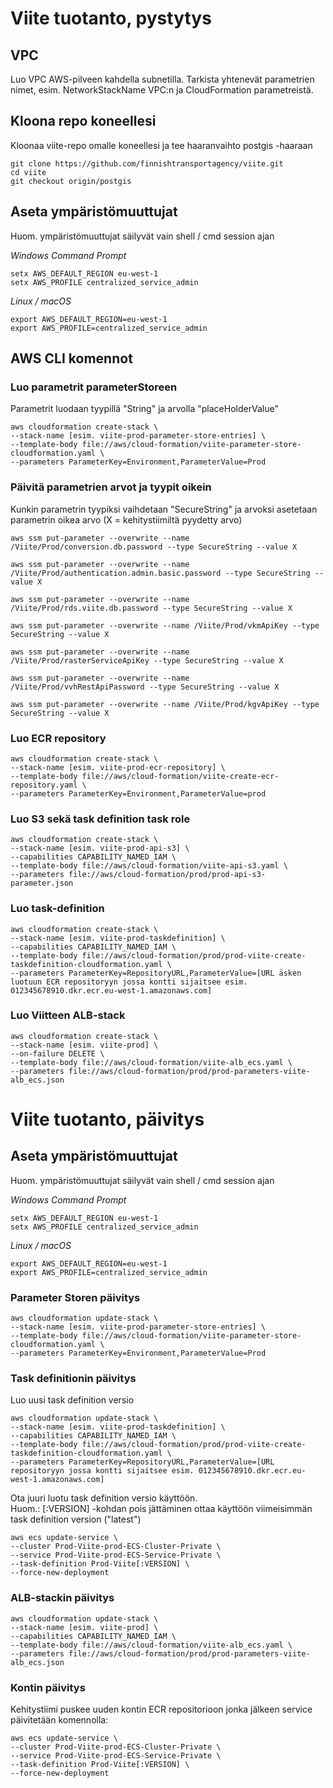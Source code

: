 # Viite tuotanto, pystytys
## VPC
Luo VPC AWS-pilveen kahdella subnetilla.
Tarkista yhtenevät parametrien nimet, esim. NetworkStackName VPC:n ja CloudFormation parametreistä.

## Kloona repo koneellesi
Kloonaa viite-repo omalle koneellesi ja tee haaranvaihto postgis -haaraan

```
git clone https://github.com/finnishtransportagency/viite.git
cd viite
git checkout origin/postgis
```
## Aseta ympäristömuuttujat
Huom. ympäristömuuttujat säilyvät vain shell / cmd session ajan

*Windows Command Prompt*
```
setx AWS_DEFAULT_REGION eu-west-1
setx AWS_PROFILE centralized_service_admin
```

*Linux / macOS*
```
export AWS_DEFAULT_REGION=eu-west-1
export AWS_PROFILE=centralized_service_admin
```
## AWS CLI komennot

### Luo parametrit parameterStoreen
Parametrit luodaan tyypillä "String" ja arvolla "placeHolderValue"
```
aws cloudformation create-stack \
--stack-name [esim. viite-prod-parameter-store-entries] \
--template-body file://aws/cloud-formation/viite-parameter-store-cloudformation.yaml \
--parameters ParameterKey=Environment,ParameterValue=Prod 
```
### Päivitä parametrien arvot ja tyypit oikein
Kunkin parametrin tyypiksi vaihdetaan "SecureString" ja arvoksi asetetaan parametrin oikea arvo (X = kehitystiimiltä pyydetty arvo)
```
aws ssm put-parameter --overwrite --name /Viite/Prod/conversion.db.password --type SecureString --value X

aws ssm put-parameter --overwrite --name /Viite/Prod/authentication.admin.basic.password --type SecureString --value X

aws ssm put-parameter --overwrite --name /Viite/Prod/rds.viite.db.password --type SecureString --value X

aws ssm put-parameter --overwrite --name /Viite/Prod/vkmApiKey --type SecureString --value X

aws ssm put-parameter --overwrite --name /Viite/Prod/rasterServiceApiKey --type SecureString --value X

aws ssm put-parameter --overwrite --name /Viite/Prod/vvhRestApiPassword --type SecureString --value X

aws ssm put-parameter --overwrite --name /Viite/Prod/kgvApiKey --type SecureString --value X
```
### Luo ECR repository
```
aws cloudformation create-stack \
--stack-name [esim. viite-prod-ecr-repository] \
--template-body file://aws/cloud-formation/viite-create-ecr-repository.yaml \
--parameters ParameterKey=Environment,ParameterValue=prod
```

### Luo S3 sekä task definition task role

```
aws cloudformation create-stack \
--stack-name [esim. viite-prod-api-s3] \
--capabilities CAPABILITY_NAMED_IAM \
--template-body file://aws/cloud-formation/viite-api-s3.yaml \
--parameters file://aws/cloud-formation/prod/prod-api-s3-parameter.json
```

### Luo task-definition

```
aws cloudformation create-stack \
--stack-name [esim. viite-prod-taskdefinition] \
--capabilities CAPABILITY_NAMED_IAM \
--template-body file://aws/cloud-formation/prod/prod-viite-create-taskdefinition-cloudformation.yaml \
--parameters ParameterKey=RepositoryURL,ParameterValue=[URL äsken luotuun ECR repositoryyn jossa kontti sijaitsee esim. 012345678910.dkr.ecr.eu-west-1.amazonaws.com]
```

### Luo Viitteen ALB-stack
```
aws cloudformation create-stack \
--stack-name [esim. viite-prod] \
--on-failure DELETE \
--template-body file://aws/cloud-formation/viite-alb_ecs.yaml \
--parameters file://aws/cloud-formation/prod/prod-parameters-viite-alb_ecs.json
```

# Viite tuotanto, päivitys

## Aseta ympäristömuuttujat
Huom. ympäristömuuttujat säilyvät vain shell / cmd session ajan

*Windows Command Prompt*
```
setx AWS_DEFAULT_REGION eu-west-1
setx AWS_PROFILE centralized_service_admin
```

*Linux / macOS*
```
export AWS_DEFAULT_REGION=eu-west-1
export AWS_PROFILE=centralized_service_admin
```

### Parameter Storen päivitys
```
aws cloudformation update-stack \
--stack-name [esim. viite-prod-parameter-store-entries] \
--template-body file://aws/cloud-formation/viite-parameter-store-cloudformation.yaml \
--parameters ParameterKey=Environment,ParameterValue=Prod 
```

### Task definitionin päivitys
Luo uusi task definition versio
```
aws cloudformation update-stack \
--stack-name [esim. viite-prod-taskdefinition] \
--capabilities CAPABILITY_NAMED_IAM \
--template-body file://aws/cloud-formation/prod/prod-viite-create-taskdefinition-cloudformation.yaml \
--parameters ParameterKey=RepositoryURL,ParameterValue=[URL repositoryyn jossa kontti sijaitsee esim. 012345678910.dkr.ecr.eu-west-1.amazonaws.com]
```
Ota juuri luotu task definition versio käyttöön. \
Huom.: [:VERSION] -kohdan pois jättäminen ottaa käyttöön viimeisimmän task definition version ("latest") 
```
aws ecs update-service \
--cluster Prod-Viite-prod-ECS-Cluster-Private \
--service Prod-Viite-prod-ECS-Service-Private \
--task-definition Prod-Viite[:VERSION] \
--force-new-deployment
```

### ALB-stackin päivitys
```
aws cloudformation update-stack \
--stack-name [esim. viite-prod] \
--capabilities CAPABILITY_NAMED_IAM \
--template-body file://aws/cloud-formation/viite-alb_ecs.yaml \
--parameters file://aws/cloud-formation/prod/prod-parameters-viite-alb_ecs.json
```

### Kontin päivitys
Kehitystiimi puskee uuden kontin ECR repositorioon jonka jälkeen service päivitetään komennolla:
```
aws ecs update-service \
--cluster Prod-Viite-prod-ECS-Cluster-Private \
--service Prod-Viite-prod-ECS-Service-Private \
--task-definition Prod-Viite[:VERSION] \
--force-new-deployment
```

